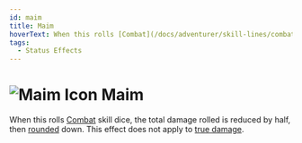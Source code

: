 ```yaml
---
id: maim
title: Maim
hoverText: When this rolls [Combat](/docs/adventurer/skill-lines/combat) skill dice, the total damage rolled is reduced by half, then [rounded](/docs/glossary/rounding) down. This effect does not apply to [true damage](/docs/glossary/true-damage).
tags:
  - Status Effects
---
```


# <img src="/icons/maim.svg" alt="Maim Icon" /> Maim

When this rolls [Combat](/docs/adventurer/skill-lines/combat) skill dice, the total damage rolled is reduced by half, then [rounded](/docs/glossary/rounding) down. This effect does not apply to [true damage](/docs/glossary/true-damage).
